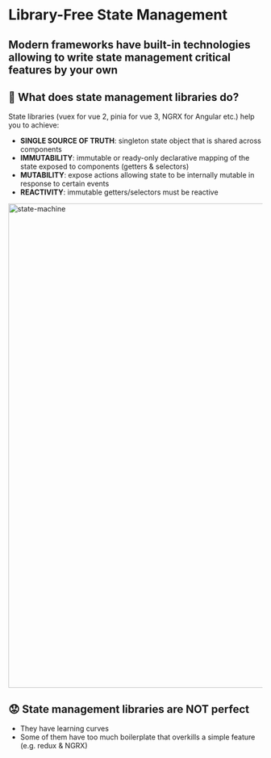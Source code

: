 # Library-Free State Management


## Modern frameworks have built-in technologies allowing to write state management critical features by your own


## :thinking: What does state management libraries do? 
State libraries (vuex for vue 2, pinia for vue 3, NGRX for Angular etc.) help you to achieve:
- **SINGLE SOURCE OF TRUTH**: singleton state object that is shared across components
- **IMMUTABILITY**: immutable or ready-only declarative mapping of the state exposed to components (getters & selectors)
- **MUTABILITY**: expose actions allowing state to be internally mutable in response to certain events
- **REACTIVITY**: immutable getters/selectors must be reactive


<img width="960" alt="state-machine" src="https://user-images.githubusercontent.com/5698884/211715788-c2f0603f-aa42-40fa-926c-d92e59986ab7.png">

## :worried: State management libraries are NOT perfect
- They have learning curves
- Some of them have too much boilerplate that overkills a simple feature (e.g. redux & NGRX)
